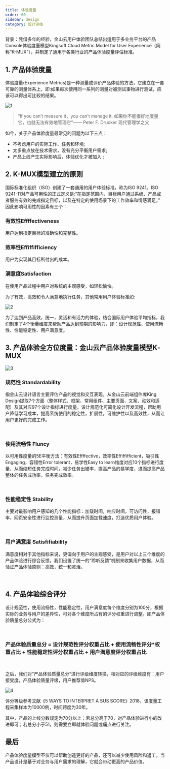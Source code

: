 ```yaml
---
title: 体验度量
order: 60
sidebar: design
category: 设计评估
---
```




背景：凭借多年的经验，⾦⼭云⽤户体验团队总结出适⽤于多业务平台的产品Console体验度量模型Kingsoft Cloud Metric Model for User Experience（简称“K-MUX”），并制定了通⽤于各类⾏业的产品体验度量评估标准。



## 1. 产品体验度量

体验度量(Experience Metrics)是⼀种测量或评价产品体验的⽅法，它建⽴在⼀套可靠的测量体系上，即:如果每次使⽤同⼀系列的测量对被测试事物进⾏测试，应该可以得出可⽐较的结果。

![1](/imgs/design/model/1.jpg)

> “If you can’t measure it，you can’t manage it. 如果你不能很好地度量它，也就⽆法有效地管理它”—— Peter F. Drucker 现代管理学之⽗

如今，关于产品体验度量最常⻅的问题为以下三点：

- 不考虑⽤户的实际⼯作、任务和环境;
- 太多重点放在技术需求，没有充分平衡⽤户需求;
- 产品上线产⽣实际影响后，体验优化才被加⼊ ;



## 2. K-MUX模型建⽴的原则

国际标准化组织（ISO）创建了⼀套通⽤的⽤户体验标准，称为ISO 9241。ISO 9241-11对产品可⽤性的正式定义是:“在指定范围内，⽬标⽤户通过系统、产品或者服务有效的完成指定⽬标，以及在特定的使⽤场景下的⼯作效率和情感满⾜。” 因此影响可⽤性的因素有三个：



### 有效性Effffectiveness

⽤户达到指定⽬标的准确性和完整性。



### 效率性Effiffifficiency

⽤户为实现其⽬标所付出的成本。



### 满意度Satisfaction

在使⽤产品过程中⽤户对系统的主观感受，如轻松愉快。



为了有效，⾼效和令⼈满意地执⾏任务，其他常⽤⽤户体验标准如:

![2](/imgs/design/model/2.jpg)

为了达到产品⾼效，统⼀，灵活和有活⼒的体验，结合国际⽤户体验平均指标，我们制定了4个衡量维度来帮助产品达到预期的影响⼒，即：设计规范性、使⽤流畅性、性能稳定性、⽤户满意度。



## 3. 产品体验全⽅位度量：⾦⼭云产品体验度量模型K‐MUX

![3](/imgs/design/model/3.jpg)



### 规范性 Standardability

指⾦⼭云设计语⾔主要评估产品的视觉和交互表现，从⾦⼭云前端组件库King Design提取7个⽅⾯（整体样式、框架、常⽤组件、主要⻚⾯、⽂案、动效和适配）及其对应97个设计指标进⾏度量。设计规范化可简化设计开发流程，帮助⽤户降低学习成本，提⾼系统使⽤的稳定性，扩展性，可维护性以及⾼效性，从⽽让⽤户更好的完成⼯作。 

&nbsp;

### 使⽤流畅性 Fluncy

以可⽤性度量的5E平衡⽅法：有效性Effffective，效率性Effiffifficient，吸引性Engaging，容错性Error tolerant，易学性Easy to learn维度对应10个指标进⾏度量，从⽽缩短任务完成时间，减少任务出错率，提⾼产品的易学度，进⽽提⾼产品整体的任务成功率，任务完成效率。

&nbsp;

### 性能稳定性 Stability

主要对最影响⽤户感知的⼏个性能指标：加载时间，响应时间，可访问性，报错率，⽹⻚安全性进⾏监控测量，从⽽提升⻚⾯加载速度，打造优质⽤户体验。

&nbsp;

### ⽤户满意度 Satisfifiability

满意度相对于其他指标来说，更偏向于⽤户的主观感受，是⽤户对以上三个维度的产品体验进⾏综合反馈。我们设置了统⼀的“聆听反馈”机制来收集⽤户数据，从⽽验证产品体验原则：⾼效，统⼀和灵活。

&nbsp;

## 4. 产品体验综合评分

设计规范性，使⽤流畅性，性能稳定性，⽤户满意度每个维度分别为100分，根据实际的业务与⽤户的差异性，可对各个维度所占有的评分权重进⾏调整。即产品体验质量总分公式为：

&nbsp;
### 产品体验质量总分 = 设计规范性评分权重占⽐ + 使⽤流畅性评分*权重占⽐ + 性能稳定性评分权重占⽐ + ⽤户满意度评分权重占⽐
&nbsp;

之后，我们对“产品体验质量总分”进⾏评级维度转换，相对应的评级维度有：⽤户接受度，产品体验质量评级，⽤户推荐值NPS。

![4](/imgs/design/model/4.jpg)

评分等级参考⽂献《5 WAYS TO INTERPRET A SUS SCORE》2018，该度量⼯程采集样本为10000例，时间跨度为30年。

其中，产品的上线分数规定为70分以上；若总分⾼于70，对产品体验进⾏⼩的改进即可；若总分⼩于51，则需要⽴即就体验问题或痛点进⾏关注。



## 最后

产品体验度量模型不仅可以帮助创造更好的产品，还可以减少使⽤⻛险和返⼯。当产品设计是基于对业务与⽤户需求的理解，它就会带动更⾼的产品价值。